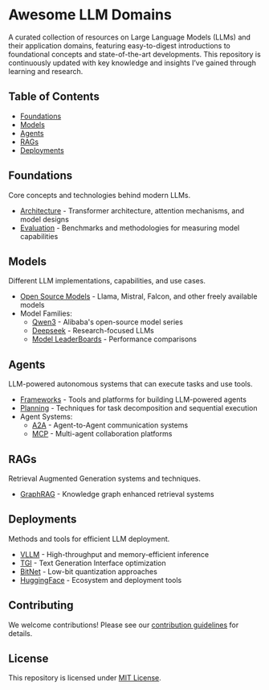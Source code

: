 # Awesome LLM Domains

A curated collection of resources on Large Language Models (LLMs) and their application domains, featuring easy-to-digest introductions to foundational concepts and state-of-the-art developments. This repository is continuously updated with key knowledge and insights I’ve gained through learning and research.

## Table of Contents

- [Foundations](#foundations)
- [Models](#models)
- [Agents](#agents)
- [RAGs](#rags)
- [Deployments](#deployments)

## Foundations

Core concepts and technologies behind modern LLMs.

- [Architecture](Foundations/Architecture.md) - Transformer architecture, attention mechanisms, and model designs
- [Evaluation](Foundations/Evaluation.md) - Benchmarks and methodologies for measuring model capabilities

## Models

Different LLM implementations, capabilities, and use cases.

- [Open Source Models](Models/Open_Source_Models.md) - Llama, Mistral, Falcon, and other freely available models
- Model Families:
  - [Qwen3](Models/Qwen3) - Alibaba's open-source model series
  - [Deepseek](Models/Deepseek) - Research-focused LLMs
  - [Model LeaderBoards](Models/Model%20LeaderBoards) - Performance comparisons

## Agents

LLM-powered autonomous systems that can execute tasks and use tools.

- [Frameworks](Agents/Frameworks.md) - Tools and platforms for building LLM-powered agents
- [Planning](Agents/Planning.md) - Techniques for task decomposition and sequential execution
- Agent Systems:
  - [A2A](Agents/A2A) - Agent-to-Agent communication systems
  - [MCP](Agents/MCP) - Multi-agent collaboration platforms

## RAGs

Retrieval Augmented Generation systems and techniques.

- [GraphRAG](RAGs/GraphRAG) - Knowledge graph enhanced retrieval systems

## Deployments

Methods and tools for efficient LLM deployment.

- [VLLM](Deployments/VLLM) - High-throughput and memory-efficient inference
- [TGI](Deployments/TGI) - Text Generation Interface optimization
- [BitNet](Deployments/BitNet) - Low-bit quantization approaches
- [HuggingFace](Deployments/HuggingFace) - Ecosystem and deployment tools

## Contributing

We welcome contributions! Please see our [contribution guidelines](CONTRIBUTING.md) for details.

## License

This repository is licensed under [MIT License](LICENSE).
